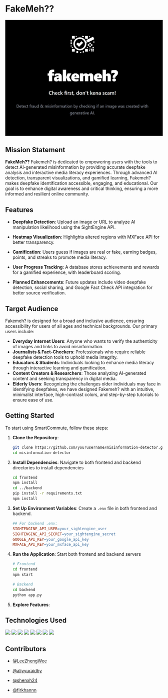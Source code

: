 
# FakeMeh??
![alt text](./frontend/public/FakemehMain.jpg)

## Mission Statement

**FakeMeh??** Fakemeh? is dedicated to empowering users with the tools to detect AI-generated misinformation by providing accurate deepfake analysis and interactive media literacy experiences. Through advanced AI detection, transparent visualizations, and gamified learning, Fakemeh? makes deepfake identification accessible, engaging, and educational. Our goal is to enhance digital awareness and critical thinking, ensuring a more informed and resilient online community.

## Features

- **Deepfake Detection**: Upload an image or URL to analyze AI manipulation likelihood using the SightEngine API.
- **Heatmap Visualization**: Highlights altered regions with MXFace API for better transparency.
- **Gamification**: Users guess if images are real or fake, earning badges, points, and streaks to promote media literacy.
- **User Progress Tracking**: A database stores achievements and rewards for a gamified experience, with leaderboard scoring.

- **Planned Enhancements**: Future updates include video deepfake detection, social sharing, and Google Fact Check API integration for better source verification.


## Target Audience

Fakemeh? is designed for a broad and inclusive audience, ensuring accessibility for users of all ages and technical backgrounds. Our primary users include:

- **Everyday Internet Users**: Anyone who wants to verify the authenticity of images and links to avoid misinformation.
- **Journalists & Fact-Checkers**: Professionals who require reliable deepfake detection tools to uphold media integrity.
- **Educators & Students**:  Individuals looking to enhance media literacy through interactive learning and gamification.
- **Content Creators & Researchers**: Those analyzing AI-generated content and seeking transparency in digital media.
- **Elderly Users**: Recognizing the challenges older individuals may face in identifying deepfakes, we have designed Fakemeh? with an intuitive, minimalist interface, high-contrast colors, and step-by-step tutorials to ensure ease of use.



## Getting Started

To start using SmartCommute, follow these steps:

1. **Clone the Repository**:
   ```bash
   git clone https://github.com/yourusername/misinformation-detector.git
   cd misinformation-detector

2. **Install Dependencies**: Navigate to both frontend and backend directories to install dependencies
   ```bash
   cd frontend
   npm install
   cd ../backend
   pip install -r requirements.txt
   npm install

3. **Set Up Environment Variables**: Create a `.env` file in both frontend and backend.


    ```makefile
    ## For backend .env:
    SIGHTENGINE_API_USER=your_sightengine_user
    SIGHTENGINE_API_SECRET=your_sightengine_secret
    GOOGLE_API_KEY=your_google_api_key
    MXFACE_API_KEY=your_mxface_api_key
    ```

4. **Run the Application**: Start both frontend and backend servers

    ```bash
    # Frontend
    cd frontend
    npm start
    ```

     ```bash
    # Backend
    cd backend
    python app.py
    ```
5. **Explore Features**:


## Technologies Used  
  <p>
    <img src="https://img.shields.io/badge/nodejs-8b0000?style=for-the-badge&logo=node" />
    <img src="https://img.shields.io/badge/javascript-096AB0?style=for-the-badge&logo=javascript" />
    <img src="https://img.shields.io/badge/python-096AB?style=for-the-badge&logo=python" />
    <img src="https://img.shields.io/badge/react-5b7700?style=for-the-badge&logo=react" />
    <img src="https://img.shields.io/badge/npm-8096Af?style=for-the-badge&logo=npm" />
    <img src="https://img.shields.io/badge/google_fact_checker-4285F4?style=for-the-badge&logo=google" />
    <img src="https://img.shields.io/badge/mxface-FF5733?style=for-the-badge&logo=mxface" />
    <img src="https://img.shields.io/badge/sight_engine-2C3E50?style=for-the-badge&logo=sightengine" />


  </p>   


## Contributors
- [@LeeZhengWee](https://github.com/LeeZhengWee)

- [@aliyyuraidhy](https://github.com/aliyyuraidhy)

- [@shenxh24](https://github.com/shenxh24)

- [@firkhannn](https://github.com/firkhannn)


